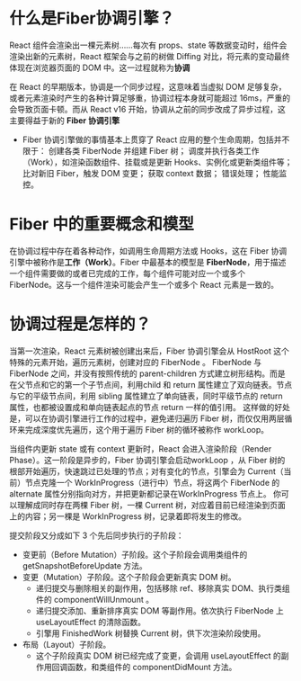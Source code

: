 <!--
 * @Author: Jitonghuan 2016670689@qq.com
 * @Date: 2023-02-09 17:03:58
 * @LastEditors: Jitonghuan 2016670689@qq.com
 * @LastEditTime: 2023-02-09 17:03:59
 * @FilePath: /my_umi4_course/src/pages/react-study/Fiber协调引擎.md
 * @Description: 这是默认设置,请设置`customMade`, 打开koroFileHeader查看配置 进行设置: https://github.com/OBKoro1/koro1FileHeader/wiki/%E9%85%8D%E7%BD%AE
-->
# 什么是Fiber协调引擎？
React 组件会渲染出一棵元素树……每次有 props、state 等数据变动时，组件会渲染出新的元素树，React 框架会与之前的树做 Diffing 对比，将元素的变动最终体现在浏览器页面的 DOM 中。这一过程就称为**协调**

在 React 的早期版本，协调是一个同步过程，这意味着当虚拟 DOM 足够复杂，或者元素渲染时产生的各种计算足够重，协调过程本身就可能超过 16ms，严重的会导致页面卡顿。而从 React v16 开始，协调从之前的同步改成了异步过程，这主要得益于新的 **Fiber 协调引擎**

- Fiber 协调引擎做的事情基本上贯穿了 React 应用的整个生命周期，包括并不限于：
创建各类 FiberNode 并组建 Fiber 树；
调度并执行各类工作（Work），如渲染函数组件、挂载或是更新 Hooks、实例化或更新类组件等；
比对新旧 Fiber，触发 DOM 变更；
获取 context 数据；
错误处理；
性能监控。
# Fiber 中的重要概念和模型
在协调过程中存在着各种动作，如调用生命周期方法或 Hooks，这在 Fiber 协调引擎中被称作是**工作（Work）**。Fiber 中最基本的模型是 **FiberNode**，用于描述一个组件需要做的或者已完成的工作，每个组件可能对应一个或多个 FiberNode。这与一个组件渲染可能会产生一个或多个 React 元素是一致的。

# 协调过程是怎样的？
当第一次渲染，React 元素树被创建出来后，Fiber 协调引擎会从 HostRoot 这个特殊的元素开始，遍历元素树，创建对应的 FiberNode 。
FiberNode 与 FiberNode 之间，并没有按照传统的 parent-children 方式建立树形结构。而是在父节点和它的第一个子节点间，利用child 和 return 属性建立了双向链表。节点与它的平级节点间，利用 sibling 属性建立了单向链表，同时平级节点的 return 属性，也都被设置成和单向链表起点的节点 return 一样的值引用。
这样做的好处是，可以在协调引擎进行工作的过程中，避免递归遍历 Fiber 树，而仅仅用两层循环来完成深度优先遍历，这个用于遍历 Fiber 树的循环被称作 workLoop。

当组件内更新 state 或有 context 更新时，React 会进入渲染阶段（Render Phase）。这一阶段是异步的，Fiber 协调引擎会启动workLoop ，从 Fiber 树的根部开始遍历，快速跳过已处理的节点；对有变化的节点，引擎会为 Current（当前）节点克隆一个 WorkInProgress（进行中）节点，将这两个 FiberNode 的 alternate 属性分别指向对方，并把更新都记录在WorkInProgress 节点上。
你可以理解成同时存在两棵 Fiber 树，一棵 Current 树，对应着目前已经渲染到页面上的内容；另一棵是 WorkInProgress 树，记录着即将发生的修改。


提交阶段又分成如下 3 个先后同步执行的子阶段：
- 变更前（Before Mutation）子阶段。这个子阶段会调用类组件的 getSnapshotBeforeUpdate 方法。
- 变更（Mutation）子阶段。这个子阶段会更新真实 DOM 树。
  - 递归提交与删除相关的副作用，包括移除 ref、移除真实 DOM、执行类组件的 componentWillUnmount 。
  - 递归提交添加、重新排序真实 DOM 等副作用。依次执行 FiberNode 上 useLayoutEffect 的清除函数。
  - 引擎用 FinishedWork 树替换 Current 树，供下次渲染阶段使用。
- 布局（Layout）子阶段。
  - 这个子阶段真实 DOM 树已经完成了变更，会调用 useLayoutEffect 的副作用回调函数，和类组件的 componentDidMount 方法。

